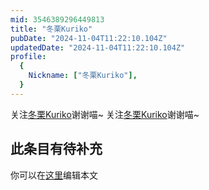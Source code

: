 ```yaml
---
mid: 3546389296449813
title: "冬栗Kuriko"
pubDate: "2024-11-04T11:22:10.104Z"
updatedDate: "2024-11-04T11:22:10.104Z"
profile:
  {
    Nickname: ["冬栗Kuriko"],
  }
---
```


关注[冬栗Kuriko](https://space.bilibili.com/3546389296449813)谢谢喵~ 关注[冬栗Kuriko](https://space.bilibili.com/3546389296449813)谢谢喵~

## 此条目有待补充
你可以在[这里](https://github.com/Yuhanawa/VTuber.ICU/edit/master/src/content/v/冬栗Kuriko/index.md)编辑本文
